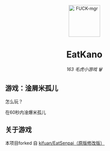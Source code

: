 <p align="center">
 <img src="https://test.nie.163.com/test_cdn/tom/pc/zt/20200428165812/img/roles/rat23_94c9ab1.png" width="100" height="100" alt="FUCK-mgr">
</p>
<div align="center">

# EatKano

_163 毛虎小游戏 🗑️_

</div>

## 游戏：淦屑米孤儿
怎么玩？

在60秒内淦爆米孤儿

## 关于游戏
本项目forked 自 [kifuan/EatSenpai（原版修改版）](https://github.com/kifuan/EatSenpai)


